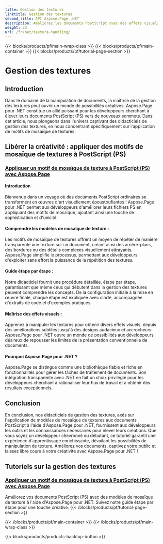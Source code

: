 ```yaml
---
title: Gestion des textures
linktitle: Gestion des textures
second_title: API Aspose.Page .NET
description: Améliorez les documents PostScript avec des effets visuels époustouflants ! Apprenez à appliquer des modèles de mosaïque de textures à l'aide d'Aspose.Page pour .NET avec notre guide étape par étape.
weight: 33
url: /fr/net/texture-handling/
---
```


{{< blocks/products/pf/main-wrap-class >}}
{{< blocks/products/pf/main-container >}}
{{< blocks/products/pf/tutorial-page-section >}}

# Gestion des textures

## Introduction

Dans le domaine de la manipulation de documents, la maîtrise de la gestion des textures peut ouvrir un monde de possibilités créatives. Aspose.Page pour .NET constitue un allié puissant pour les développeurs cherchant à élever leurs documents PostScript (PS) vers de nouveaux sommets. Dans cet article, nous plongeons dans l'univers captivant des didacticiels de gestion des textures, en nous concentrant spécifiquement sur l'application de motifs de mosaïque de textures.

## Libérer la créativité : appliquer des motifs de mosaïque de textures à PostScript (PS)

### [Appliquer un motif de mosaïque de texture à PostScript (PS) avec Aspose.Page](./apply-texture-tiling-pattern-to-postscript-ps/)

#### Introduction
Bienvenue dans un voyage où des documents PostScript ordinaires se transforment en œuvres d'art visuellement époustouflantes ! Aspose.Page pour .NET permet aux développeurs d'améliorer leurs fichiers PS en appliquant des motifs de mosaïque, ajoutant ainsi une touche de sophistication et d'unicité.

#### Comprendre les modèles de mosaïque de texture :
Les motifs de mosaïque de textures offrent un moyen de répéter de manière transparente une texture sur un document, créant ainsi des arrière-plans, des bordures ou des détails complexes visuellement attrayants. Aspose.Page simplifie le processus, permettant aux développeurs d'exploiter sans effort la puissance de la répétition des textures.

#### Guide étape par étape :
Notre didacticiel fournit une procédure détaillée, étape par étape, garantissant que même ceux qui débutent dans la gestion des textures peuvent comprendre les concepts. De la configuration initiale à la mise en œuvre finale, chaque étape est expliquée avec clarté, accompagnée d'extraits de code et d'exemples pratiques.

#### Maîtrise des effets visuels :
Apprenez à manipuler les textures pour obtenir divers effets visuels, depuis des améliorations subtiles jusqu'à des designs audacieux et accrocheurs. Aspose.Page pour .NET ouvre un monde de possibilités aux développeurs désireux de repousser les limites de la présentation conventionnelle de documents.

#### Pourquoi Aspose.Page pour .NET ?
Aspose.Page se distingue comme une bibliothèque fiable et riche en fonctionnalités pour gérer les tâches de traitement de documents. Son intégration transparente avec .NET en fait un choix privilégié pour les développeurs cherchant à rationaliser leur flux de travail et à obtenir des résultats exceptionnels.

## Conclusion

En conclusion, nos didacticiels de gestion des textures, axés sur l'application de modèles de mosaïque de textures aux documents PostScript à l'aide d'Aspose.Page pour .NET, fournissent aux développeurs les outils et les connaissances nécessaires pour élever leurs créations. Que vous soyez un développeur chevronné ou débutant, ce tutoriel garantit une expérience d'apprentissage enrichissante, dévoilant les possibilités de manipulation de texture. Améliorez vos documents, captivez votre public et laissez libre cours à votre créativité avec Aspose.Page pour .NET !
## Tutoriels sur la gestion des textures
### [Appliquer un motif de mosaïque de texture à PostScript (PS) avec Aspose.Page](./apply-texture-tiling-pattern-to-postscript-ps/)
Améliorez vos documents PostScript (PS) avec des modèles de mosaïque de texture à l'aide d'Aspose.Page pour .NET. Suivez notre guide étape par étape pour une touche créative.
{{< /blocks/products/pf/tutorial-page-section >}}

{{< /blocks/products/pf/main-container >}}
{{< /blocks/products/pf/main-wrap-class >}}

{{< blocks/products/products-backtop-button >}}
